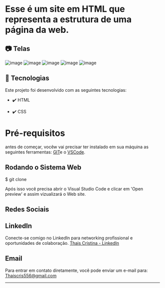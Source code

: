 # Esse é um site em HTML que representa a estrutura de uma página da web.

## 📷 Telas
![image](https://github.com/thaiscris24/Website-ecommerce/assets/114692153/2da8a33f-1ea3-443a-9d2e-8d05e49a5d92)
![image](https://github.com/thaiscris24/Website-ecommerce/assets/114692153/9b231fce-eb2a-4c94-a331-c59f717fe8c2)
![image](https://github.com/thaiscris24/Website-ecommerce/assets/114692153/48833e15-26cc-4465-8b66-ee3f8313307f)
![image](https://github.com/thaiscris24/Website-ecommerce/assets/114692153/2726a67d-78fd-431e-9881-fe443db83873)
![image](https://github.com/thaiscris24/Website-ecommerce/assets/114692153/70bc93b4-6ffa-498b-a0b0-6eede8a817c5)


## 🚀 Tecnologias

Este projeto foi desenvolvido com as seguintes tecnologias:

- ✔️ HTML

- ✔️ CSS


# Pré-requisitos

antes de começar, vocêw vai precisar ter instalado em sua máquina as seguintes ferramentas: [GIT](https://git-scm.com/)e o [VSCode](https://code.visualstudio.com/download).

<h2> Rodando o Sistema Web </h2>
$ git clone <https://github.com/thaiscris24/Website-ecommerce>

Após isso você precisa abrir o Visual Studio Code e clicar em 'Open preview' e assim vizualizará o Web site.



## Redes Sociais

## LinkedIn
Conecte-se comigo no LinkedIn para networking profissional e oportunidades de colaboração.
[Thais Cristina - LinkedIn](https://www.linkedin.com/in/thais-cristina-40b312179/)

## Email
Para entrar em contato diretamente, você pode enviar um e-mail para:
[Thaiscris556@gmail.com](mailto:Thaiscris556@gmail.com)



---
